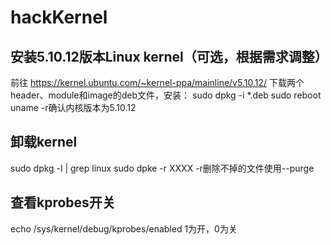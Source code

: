# hackKernel

## 安装5.10.12版本Linux kernel（可选，根据需求调整）
前往
https://kernel.ubuntu.com/~kernel-ppa/mainline/v5.10.12/
下载两个header、module和image的deb文件，安装：
sudo dpkg -i *.deb
sudo reboot
uname -r确认内核版本为5.10.12

## 卸载kernel
sudo dpkg -l | grep linux
sudo dpke -r XXXX
-r删除不掉的文件使用--purge

## 查看kprobes开关
echo /sys/kernel/debug/kprobes/enabled
1为开，0为关

